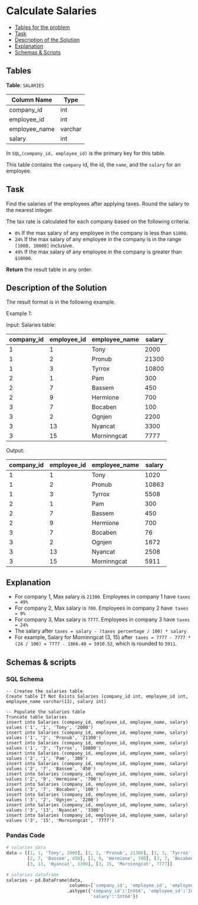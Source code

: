 # Calculate Salaries

- [Tables for the problem](#tables)
- [Task](#task)
- [Description of the Solution](#description-of-the-solution)
- [Explanation](#explanation)
- [Schemas & Scripts](#schemas--scripts)

## Tables 

**Table**: `SALARIES`

| Column Name   | Type     |
|---------------|----------|
| company_id    | int      |
| employee_id   | int      |
| employee_name | varchar  |
| salary        | int      |

In `SQL`,`(company_id, employee_id)` is the primary key for this table.

This table contains the `company` id, the id, the `name`, and the `salary` for an employee.

## Task

Find the salaries of the employees after applying taxes. Round the salary to the nearest integer.

The tax rate is calculated for each company based on the following criteria:

- `0%` If the max salary of any employee in the company is less than `$1000`.
- `24%` If the max salary of any employee in the company is in the range `[1000, 10000]` inclusive. 
- `49%` If the max salary of any employee in the company is greater than `$10000`.

**Return** the result table in any order.

## Description of the Solution ##

The result format is in the following example.

Example 1:

Input: 
Salaries table:

| company_id | employee_id | employee_name | salary |
|------------|-------------|---------------|--------|
| 1          | 1           | Tony          | 2000   |
| 1          | 2           | Pronub        | 21300  |
| 1          | 3           | Tyrrox        | 10800  |
| 2          | 1           | Pam           | 300    |
| 2          | 7           | Bassem        | 450    |
| 2          | 9           | Hermione      | 700    |
| 3          | 7           | Bocaben       | 100    |
| 3          | 2           | Ognjen        | 2200   |
| 3          | 13          | Nyancat       | 3300   |
| 3          | 15          | Morninngcat   | 7777   |

Output: 

| company_id | employee_id | employee_name | salary |
|------------|-------------|---------------|--------|
| 1          | 1           | Tony          | 1020   |
| 1          | 2           | Pronub        | 10863  |
| 1          | 3           | Tyrrox        | 5508   |
| 2          | 1           | Pam           | 300    |
| 2          | 7           | Bassem        | 450    |
| 2          | 9           | Hermione      | 700    |
| 3          | 7           | Bocaben       | 76     |
| 3          | 2           | Ognjen        | 1672   |
| 3          | 13          | Nyancat       | 2508   |
| 3          | 15          | Morninngcat   | 5911   |

## Explanation ##

- For company 1, Max salary is `21300`. Employees in company 1 have `taxes = 49%`
- For company 2, Max salary is `700`. Employees in company 2 have` taxes = 0%`
- For company 3, Max salary is `7777`. Employees in company 3 have `taxes = 24%`
- The salary after `taxes = salary - (taxes percentage / 100) * salary`
- For example, Salary for Morninngcat (3, 15) after` taxes = 7777 - 7777 * (24 / 100) = 7777 - 1866.48 = 5910.52`, 
which is rounded to `5911`.

## Schemas & scripts

### SQL Schema

```genericsql
-- Createe the salaries table
Create table If Not Exists Salaries (company_id int, employee_id int, employee_name varchar(13), salary int)

-- Populate the salaries table    
Truncate table Salaries
insert into Salaries (company_id, employee_id, employee_name, salary) values ('1', '1', 'Tony', '2000')
insert into Salaries (company_id, employee_id, employee_name, salary) values ('1', '2', 'Pronub', '21300')
insert into Salaries (company_id, employee_id, employee_name, salary) values ('1', '3', 'Tyrrox', '10800')
insert into Salaries (company_id, employee_id, employee_name, salary) values ('2', '1', 'Pam', '300')
insert into Salaries (company_id, employee_id, employee_name, salary) values ('2', '7', 'Bassem', '450')
insert into Salaries (company_id, employee_id, employee_name, salary) values ('2', '9', 'Hermione', '700')
insert into Salaries (company_id, employee_id, employee_name, salary) values ('3', '7', 'Bocaben', '100')
insert into Salaries (company_id, employee_id, employee_name, salary) values ('3', '2', 'Ognjen', '2200')
insert into Salaries (company_id, employee_id, employee_name, salary) values ('3', '13', 'Nyancat', '3300')
insert into Salaries (company_id, employee_id, employee_name, salary) values ('3', '15', 'Morninngcat', '7777')
```

### Pandas Code

```python
# salaries data
data = [[1, 1, 'Tony', 2000], [1, 2, 'Pronub', 21300], [1, 3, 'Tyrrox', 10800], [2, 1, 'Pam', 300], 
        [2, 7, 'Bassem', 450], [2, 9, 'Hermione', 700], [3, 7, 'Bocaben', 100], [3, 2, 'Ognjen', 2200], 
        [3, 13, 'Nyancat', 3300], [3, 15, 'Morninngcat', 7777]]

# salaries dataframe
salaries = pd.DataFrame(data, 
                        columns=['company_id', 'employee_id', 'employee_name', 'salary']) \
                       .astype({'company_id':'Int64', 'employee_id':'Int64', 'employee_name':'object', 
                                'salary':'Int64'})
```